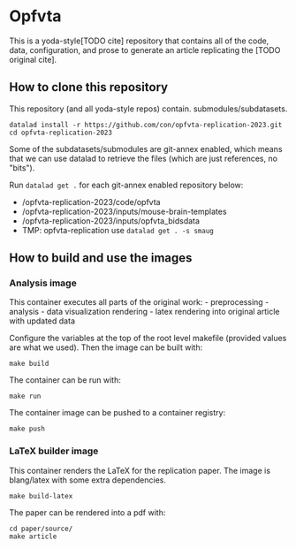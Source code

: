 # Opfvta

This is a yoda-style[TODO cite] repository that contains all of the
code, data, configuration, and prose to generate an article replicating
the [TODO original cite].

## How to clone this repository

This repository (and all yoda-style repos) contain.
submodules/subdatasets.

`datalad install -r https://github.com/con/opfvta-replication-2023.git`
`cd opfvta-replication-2023`

Some of the subdatasets/submodules are git-annex enabled, which means
that we can use datalad to retrieve the files (which are just
references, no "bits").

Run `datalad get .` for each git-annex enabled repository below:
<!--  - /opfvta-replication-2023/ -->
 - /opfvta-replication-2023/code/opfvta
 - /opfvta-replication-2023/inputs/mouse-brain-templates
 - /opfvta-replication-2023/inputs/opfvta_bidsdata
 - TMP: opfvta-replication  use `datalad get . -s smaug`
<!-- This will eventuall be datalad get -r . but not until the osf remote is -->
<!-- updated. -->
<!--  -->

<!-- ## With datalad  -->
<!-- `pip install datalad-osf` -->
<!-- `datalad clone https://finalpushtoOSF -->

## How to build and use the images

### Analysis image

This container executes all parts of the original work:
    - preprocessing
    - analysis
    - data visualization rendering
    - latex rendering into original article with updated data

Configure the variables at the top of the root level makefile (provided
values are what we used). Then the image can be built with:

```shell
make build
```

The container can be run with:

```shell
make run
```

The container image can be pushed to a container registry:

```shell
make push
```

### LaTeX builder image

This container renders the LaTeX for the replication paper. The image is
blang/latex with some extra dependencies.

```shell
make build-latex
```

The paper can be rendered into a pdf with:

```shell
cd paper/source/
make article
```
